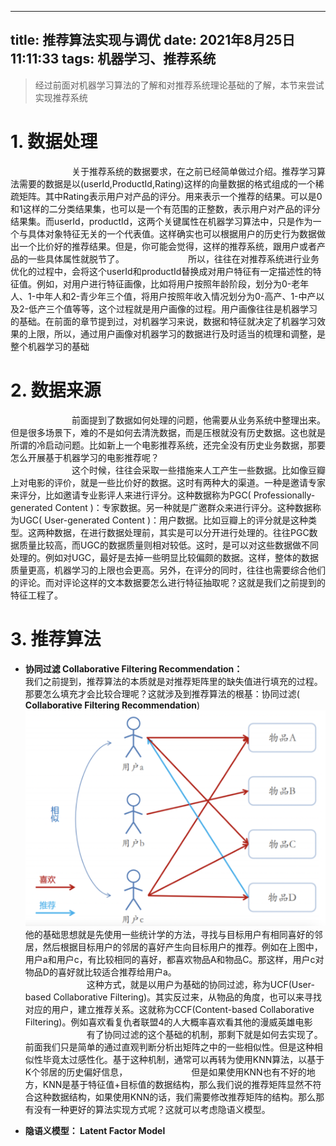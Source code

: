 ---
title: 推荐算法实现与调优
date: 2021年8月25日11:11:33
tags: 机器学习、推荐系统
------

>经过前面对机器学习算法的了解和对推荐系统理论基础的了解，本节来尝试实现推荐系统
<!--more-->

# 1. 数据处理
&emsp;&emsp;&emsp;&emsp;&emsp;&emsp;&emsp;关于推荐系统的数据要求，在之前已经简单做过介绍。推荐学习算法需要的数据是以(userId,ProductId,Rating)这样的向量数据的格式组成的一个稀疏矩阵。其中Rating表示用户对产品的评分。用来表示一个推荐的结果。可以是0和1这样的二分类结果集，也可以是一个有范围的正整数，表示用户对产品的评分结果集。而userId，productId，这两个关键属性在机器学习算法中，只是作为一个与具体对象特征无关的一个代表值。这样确实也可以根据用户的历史行为数据做出一个比价好的推荐结果。但是，你可能会觉得，这样的推荐系统，跟用户或者产品的一些具体属性就脱节了。
&emsp;&emsp;&emsp;&emsp;&emsp;&emsp;&emsp;所以，往往在对推荐系统进行业务优化的过程中，会将这个userId和productId替换成对用户特征有一定描述性的特征值。例如，对用户进行特征画像，比如将用户按照年龄阶段，划分为0-老年人、1-中年人和2-青少年三个值，将用户按照年收入情况划分为0-高产、1-中产以及2-低产三个值等等，这个过程就是用户画像的过程。用户画像往往是机器学习的基础。在前面的章节提到过，对机器学习来说，数据和特征就决定了机器学习效果的上限，所以，通过用户画像对机器学习的数据进行及时适当的梳理和调整，是整个机器学习的基础

# 2. 数据来源
&emsp;&emsp;&emsp;&emsp;&emsp;&emsp;&emsp;前面提到了数据如何处理的问题，他需要从业务系统中整理出来。 但是很多场景下，难的不是如何去清洗数据，而是压根就没有历史数据。这也就是所谓的冷启动问题。比如新上一个电影推荐系统，还完全没有历史业务数据，那要怎么开展基于机器学习的电影推荐呢？  
&emsp;&emsp;&emsp;&emsp;&emsp;&emsp;&emsp;这个时候，往往会采取一些措施来人工产生一些数据。比如像豆瓣上对电影的评价，就是一些比价好的数据。这时有两种大的渠道。一种是邀请专家来评分，比如邀请专业影评人来进行评分。这种数据称为PGC( Professionally-generated Content )：专家数据。另一种就是广邀群众来进行评分。这种数据称为UGC( User-generated Content )：用户数据。比如豆瓣上的评分就是这种类型。这两种数据，在进行数据处理前，其实是可以分开进行处理的。往往PGC数据质量比较高，而UGC的数据质量则相对较低。这时，是可以对这些数据做不同处理的。例如对UGC，最好是去掉一些明显比较偏颇的数据。这样，整体的数据质量更高，机器学习的上限也会更高。另外，在评分的同时，往往也需要综合他们的评论。而对评论这样的文本数据要怎么进行特征抽取呢？这就是我们之前提到的特征工程了。

# 3. 推荐算法
- **协同过滤 Collaborative Filtering Recommendation：**  
我们之前提到，推荐算法的本质就是对推荐矩阵里的缺失值进行填充的过程。那要怎么填充才会比较合理呢？这就涉及到推荐算法的根基：协同过滤( **Collaborative Filtering Recommendation**)
  ![协同过滤](https://raw.githubusercontent.com/aj-web/picturebed/master/%E5%8D%8F%E5%90%8C%E8%BF%87%E6%BB%A4.png)
他的基础思想就是先使用一些统计学的方法，寻找与目标用户有相同喜好的邻居，然后根据目标用户的邻居的喜好产生向目标用户的推荐。例如在上图中，用户a和用户c，有比较相同的喜好，都喜欢物品A和物品C。那这样，用户c对物品D的喜好就比较适合推荐给用户a。  
  &emsp;&emsp;&emsp;&emsp;&emsp;&emsp;&emsp;这种方式，就是以用户为基础的协同过滤，称为UCF(User-based  Collaborative Filtering)。其实反过来，从物品的角度，也可以来寻找对应的用户，建立推荐关系。这就称为CCF(Content-based Collaborative Filtering)。例如喜欢看复仇者联盟4的人大概率喜欢看其他的漫威英雄电影  
  &emsp;&emsp;&emsp;&emsp;&emsp;&emsp;&emsp;有了协同过滤的这个基础的机制，那剩下就是如何去实现了。前面我们只是简单的通过直观判断分析出矩阵之中的一些相似性。但是这种相似性毕竟太过感性化。基于这种机制，通常可以再转为使用KNN算法，以基于K个邻居的历史偏好信息，
  &emsp;&emsp;&emsp;&emsp;&emsp;&emsp;&emsp;但是如果使用KNN也有不好的地方，KNN是基于特征值+目标值的数据结构，那么我们说的推荐矩阵显然不符合这种数据结构，如果使用KNN的话，我们需要修改推荐矩阵的结构。那么那有没有一种更好的算法实现方式呢？这就可以考虑隐语义模型。

- **隐语义模型： Latent Factor Model**



